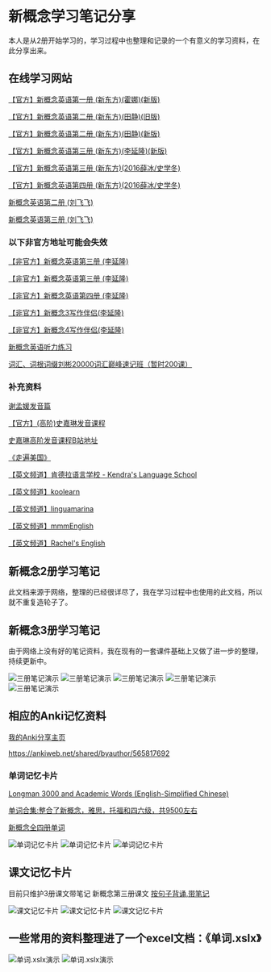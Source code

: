 # 新概念学习笔记分享

本人是从2册开始学习的，学习过程中也整理和记录的一个有意义的学习资料，在此分享出来。

## **在线学习网站**

[【官方】新概念英语第一册 (新东方)(霍娜)(新版)](https://www.youtube.com/playlist?list=PLK6q4vrvWZiOwRBJk5p13oYBlEF1MB953)

[【官方】新概念英语第二册 (新东方)(田静)(旧版)](https://www.youtube.com/playlist?list=PLK6q4vrvWZiNf2s8_pmXrnLjeL5Vdepbi)

[【官方】新概念英语第二册 (新东方)(田静)(新版)](https://www.youtube.com/playlist?list=PLK6q4vrvWZiOSvEYiO2EzUBIux5M7VOqu)

[【官方】新概念英语第三册 (新东方)(李延隆)(新版)](https://www.youtube.com/playlist?list=PLK6q4vrvWZiOxz8hkNkkCep9QAqpg2tcx)

[【官方】新概念英语第三册 (新东方)(2016薛冰/史学冬)](https://www.youtube.com/playlist?list=PLK6q4vrvWZiMw-KFlqfupuIv8fNlsrood)

[【官方】新概念英语第四册 (新东方)(2016薛冰/史学冬)](https://www.youtube.com/playlist?list=PLK6q4vrvWZiPminGdxNZSdMx3d6k4mSY_)

[新概念英语第二册 (刘飞飞)](https://www.youtube.com/playlist?list=PL5YAbMpT3Nh3k4XoR6u_r1bhr_Vg00QyQ)

[新概念英语第三册 (刘飞飞)](https://www.youtube.com/playlist?list=PL5YAbMpT3Nh1ho20sV0bpbLFzf6J9ygPV)

### **以下非官方地址可能会失效**

[【非官方】新概念英语第三册 (李延隆)](https://www.youtube.com/playlist?list=PLEiaor0j0eGCnqZtfj0J5G_T0Lbp4zCVQ)

[【非官方】新概念英语第三册 (李延隆)](https://www.youtube.com/playlist?list=PL1pijTdUwLseVy85adDtGFNWgb2vS12d3)

[【非官方】新概念英语第四册 (李延隆)](https://www.youtube.com/playlist?list=PL0mH-8xA1kQs81JkBm0RELDXpqy9anw0W)

[【非官方】新概念3写作伴侣(李延隆)](https://www.youtube.com/playlist?list=PL1pijTdUwLscr95ql7JsJAPG8dc4DITvq)

[【非官方】新概念4写作伴侣(李延隆)](https://www.youtube.com/playlist?list=PL1pijTdUwLsfIlE_UlCwa2FqRuJyTboCg)

[新概念英语听力练习](https://www.youtube.com/playlist?list=PL1pijTdUwLsfVGGjbJEp4IAVIJ06AnAW_)

[词汇、词根词缀刘彬20000词汇巅峰速记班（暂时200课）](https://www.youtube.com/playlist?list=PLJSOIPlB395WsFOcrYSjxrey4UHL79jsf)

### **补充资料**

[谢孟媛发音篇](https://www.youtube.com/playlist?list=PLQ67idcbIuFb89IoMgOI5RZpD9vJO1_it)

[【官方】(高阶)史嘉琳发音课程](http://ocw.aca.ntu.edu.tw/ntu-ocw/ocw/cou/101S102) 

[史嘉琳高阶发音课程B站地址](https://www.bilibili.com/video/BV1bf4y1k7xC?from=search&seid=3965439832955446661)

[《走遍美国》](https://www.youtube.com/playlist?list=PLkHYKt-E2bEtG374gWgHsMG-Q7KaJbmf0)

[【英文频道】肯德拉语言学校 - Kendra's Language School](https://www.youtube.com/channel/UCTYQzAi6YOcgv2mkzsfzmpA)

[【英文频道】koolearn](https://www.youtube.com/channel/UC_OH-ujuWqKtwtDJ5xoZfcg)

[【英文频道】linguamarina](https://www.youtube.com/channel/UCAQg09FkoobmLquNNoO4ulg)

[【英文频道】mmmEnglish](https://www.youtube.com/channel/UCrRiVfHqBIIvSgKmgnSY66g)

[【英文频道】Rachel's English](https://www.youtube.com/channel/UCvn_XCl_mgQmt3sD753zdJA)

## **新概念2册学习笔记**

此文档来源于网络，整理的已经很详尽了，我在学习过程中也使用的此文档，所以就不重复造轮子了。

## **新概念3册学习笔记**

由于网络上没有好的笔记资料，我在现有的一套课件基础上又做了进一步的整理，持续更新中。

![三册笔记演示](./img/课文1.png)
![三册笔记演示](./img/课文2.png)
![三册笔记演示](./img/课文3.png)
![三册笔记演示](./img/课文4.png)
![三册笔记演示](./img/课文5.png)

## **相应的Anki记忆资料**

[我的Anki分享主页](https://ankiweb.net/shared/byauthor/565817692) 

<https://ankiweb.net/shared/byauthor/565817692>

### **单词记忆卡片**

[Longman 3000 and Academic Words (English-Simplified Chinese)](https://ankiweb.net/shared/info/565817692)

[单词合集:整合了新概念，雅思，托福和四六级，共9500左右](https://ankiweb.net/shared/info/1323516802)

[新概念全四册单词](https://ankiweb.net/shared/info/2017522068)

![单词记忆卡片](./img/anki_单词1.png)
![单词记忆卡片](./img/anki_单词2.png)
![单词记忆卡片](./img/anki_单词3.png)

## **课文记忆卡片**

目前只维护3册课文带笔记
新概念第三册课文 [按句子背诵,带笔记](https://ankiweb.net/shared/info/1533041577)

![课文记忆卡片](./img/anki_课文1.png)
![课文记忆卡片](./img/anki_课文2.png)
![课文记忆卡片](./img/anki_课文3.png)

## **一些常用的资料整理进了一个excel文档**：《单词.xslx》

![单词.xslx演示](./img/单词1.png)
![单词.xslx演示](./img/单词2.png)
